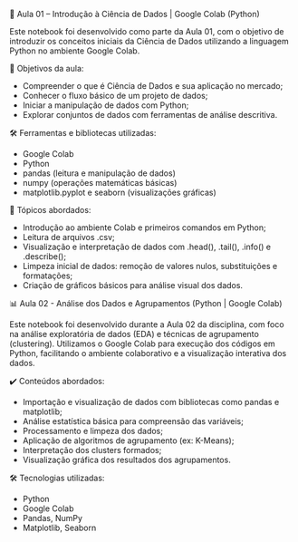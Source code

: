 📘 Aula 01 – Introdução à Ciência de Dados | Google Colab (Python)

Este notebook foi desenvolvido como parte da Aula 01, com o objetivo de introduzir os conceitos iniciais da Ciência de Dados utilizando a linguagem Python no ambiente Google Colab.

🎯 Objetivos da aula:
- Compreender o que é Ciência de Dados e sua aplicação no mercado;
- Conhecer o fluxo básico de um projeto de dados;
- Iniciar a manipulação de dados com Python;
- Explorar conjuntos de dados com ferramentas de análise descritiva.

🛠️ Ferramentas e bibliotecas utilizadas:
- Google Colab
- Python 
- pandas (leitura e manipulação de dados)
- numpy (operações matemáticas básicas)
- matplotlib.pyplot e seaborn (visualizações gráficas)

📌 Tópicos abordados:
- Introdução ao ambiente Colab e primeiros comandos em Python;
- Leitura de arquivos .csv;
- Visualização e interpretação de dados com .head(), .tail(), .info() e .describe();
- Limpeza inicial de dados: remoção de valores nulos, substituições e formatações;
- Criação de gráficos básicos para análise visual dos dados.






📊 Aula 02 - Análise dos Dados e Agrupamentos (Python | Google Colab)

Este notebook foi desenvolvido durante a Aula 02 da disciplina, com foco na análise exploratória de dados (EDA) e técnicas de agrupamento (clustering). Utilizamos o Google Colab para execução dos códigos em Python, facilitando o ambiente colaborativo e a visualização interativa dos dados.

✔️ Conteúdos abordados:
- Importação e visualização de dados com bibliotecas como pandas e matplotlib;
- Análise estatística básica para compreensão das variáveis;
- Processamento e limpeza dos dados;
- Aplicação de algoritmos de agrupamento (ex: K-Means);
- Interpretação dos clusters formados;
- Visualização gráfica dos resultados dos agrupamentos.

🛠️ Tecnologias utilizadas:
- Python
- Google Colab
- Pandas, NumPy
- Matplotlib, Seaborn
